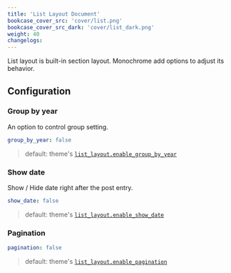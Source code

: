 ```yaml
---
title: 'List Layout Document'
bookcase_cover_src: 'cover/list.png'
bookcase_cover_src_dark: 'cover/list_dark.png'
weight: 40
changelogs:
---
```


List layout is built-in section layout. Monochrome add options to adjust its behavior.

## Configuration

### Group by year

An option to control group setting.

```yaml
group_by_year: false
```

> default: theme's [`list_layout.enable_group_by_year`](/hugo-theme-monochrome/configuration/theme/#group-by-year)

### Show date

Show / Hide date right after the post entry.

```yaml
show_date: false
```

> default: theme's [`list_layout.enable_show_date`](/hugo-theme-monochrome/configuration/theme/#show-date)

### Pagination

```yaml
pagination: false
```

> default: theme's [`list_layout.enable_pagination`](/hugo-theme-monochrome/configuration/theme/#pagination)

